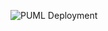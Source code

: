 ![PUML Deployment](http://www.plantuml.com/plantuml/proxy?cache=no&src=https://raw.githubusercontent.com/oleksandrblazhko/ai202-lukashak/ai202-lukashak-with_laboratory_work_7/2-SoftwareDesign/2.7-PlantUML/UML-Deployment.puml)